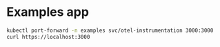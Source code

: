 # Examples app

```sh
kubectl port-forward -n examples svc/otel-instrumentation 3000:3000
curl https://localhost:3000
```
